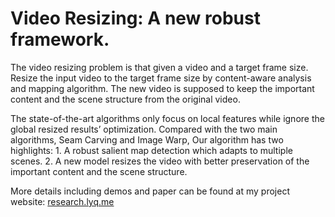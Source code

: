 # Video Resizing: A new robust framework.

The video resizing problem is that given a video and a target frame size. Resize the input video to the target frame size by content-aware analysis and mapping algorithm. The new video is supposed to keep the important content and the scene structure from the original video.

The state-of-the-art algorithms only focus on local features while ignore the global resized results’ optimization. Compared with the two main algorithms, Seam Carving and Image Warp, Our algorithm has two highlights: 1. A robust salient map detection which adapts to multiple scenes. 2. A new model resizes the video with better preservation of the important content and the scene structure.

More details including demos and paper can be found at my project website: [research.lyq.me](http://research.lyq.me)
